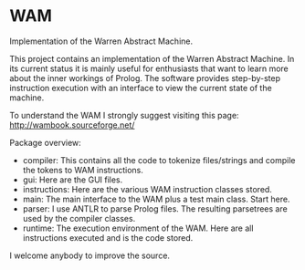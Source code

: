 # WAM
Implementation of the Warren Abstract Machine.

This project contains an implementation of the Warren Abstract Machine. In its current status it is mainly useful for
enthusiasts that want to learn more about the inner workings of Prolog. The software provides step-by-step instruction
execution with an interface to view the current state of the machine.

To understand the WAM I strongly suggest visiting this page: http://wambook.sourceforge.net/

Package overview:

* compiler: This contains all the code to tokenize files/strings and compile the tokens to WAM instructions.
* gui: Here are the GUI files.
* instructions: Here are the various WAM instruction classes stored.
* main: The main interface to the WAM plus a test main class. Start here.
* parser: I use ANTLR to parse Prolog files. The resulting parsetrees are used by the compiler classes.
* runtime: The execution environment of the WAM. Here are all instructions executed and is the code stored.

I welcome anybody to improve the source. 
